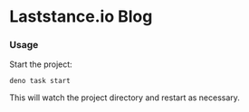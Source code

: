 # Laststance.io Blog

### Usage

Start the project:

```
deno task start
```

This will watch the project directory and restart as necessary.
